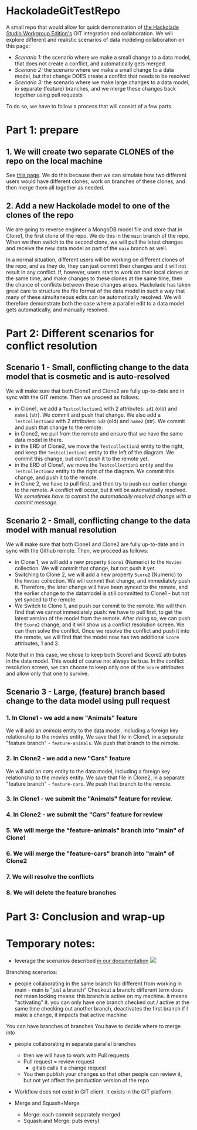 # HackoladeGitTestRepo
A small repo that would allow for quick demonstration of [the Hackolade Studio Workgroup Edition's](https://hackolade.com/editions.html) GIT integration and collaboration. We will explore different and realistic scenarios of data modeling collaboration on this page:
* *Scenario 1:* the scenario where we make a small change to a data model, that does not create a conflict, and automatically gets merged
* *Scenario 2:* the scenario where we make a small change to a data model, but that change DOES create a conflict that needs to be resolved
* *Scenario 3:* the scenario where we make large changes to a data model, in separate (feature) branches, and we merge these changes back together using pull requests

To do so, we have to follow a process that will consist of a few parts.

# Part 1: prepare

## 1. We will create two separate CLONES of the repo on the local machine
See [this page](https://docs.github.com/en/repositories/creating-and-managing-repositories/cloning-a-repository). We do this because then we can simulate how two different users would have different clones, work on branches of these clones, and then merge them all together as needed.

## 2. Add a new Hackolade model to one of the clones of the repo
We are going to reverse engineer a MongoDB model file and store that in Clone1, the first clone of the repo. We do this in the `main` branch of the repo. When we then switch to the second clone, we will pull the latest changes and receive the new data model as part of the `main` branch as well.

In a normal situation, different users will be working on different clones of the repo, and as they do, they can just commit their changes and it will not result in any conflict. If, however, users start to work on their local clones at the same time, and make changes to these clones at the same time, then the chance of conflicts between these changes arises. Hackolade has taken great care to structure the file format of the data model in such a way that many of these simultaneous edits can be automatically resolved. We will therefore demonstrate both the case where a parallel edit to a data model gets automatically, and manually resolved.


# Part 2: Different scenarios for conflict resolution

## Scenario 1 - Small, conflicting change to the data model that is cosmetic and is auto-resolved
We will make sure that both Clone1 and Clone2 are fully up-to-date and in sync with the GIT remote. Then we proceed as follows:
* in Clone1, we add a `Testcollection1` with 2 attributes: `id1` (oId) and `name1` (str). We commit and push that change. We also add a `Testcollection2` with 2 attributes: `id2` (oId) and `name2` (str). We commit and push that change to the remote.
* in Clone2, we pull from the remote and ensure that we have the same data model in there.
* in the ERD of Clone2, we move the `Testcollection2` entity to the right, and keep the `Testcollection1` entity to the left of the diagram. We commit this change, but don't push it to the remote yet.
* in the ERD of Clone1, we move the `Testcollection1` entity and the `Testcollection2` entity to the right of the diagram. We commit this change, and push it to the remote.
* in Clone 2, we have to pull first, and then try to push our earlier change to the remote. A conflict will occur, but it will be automatically resolved. _We *sometimes* have to commit the automatically resolved change with a commit message._


## Scenario 2 - Small, conflicting change to the data model with manual resolution

We will make sure that both Clone1 and Clone2 are fully up-to-date and in sync with the Github remote.
Then, we proceed as follows:
* in Clone 1, we will add a new property `Score1` (Numeric) to the `Movies` collection. We will commit that change, but not push it yet.
* Switching to Clone 2, we will add a new property `Score2` (Numeric) to the `Movies` collection. We will commit that change, and immediately push it. Therefore, the later change will have been synced to the remote, and the earlier change to the datamodel is still committed to Clone1 - but not yet synced to the remote.
* We Switch to Clone 1, and push our commit to the remote. We will then find that we cannot immediately push: we have to pull first, to get the latest version of the model from the remote. After doing so, we can push the `Score2` change, and it will show us a conflict resolution screen. We can then solve the conflict. Once we resolve the conflict and push it into the remote, we will find that the model now has two additional `Score` attributes, 1 and 2.

Note that in this case, we chose to keep both Score1 and Score2 attributes in the data model. This would of course not always be true. In the conflict resolution screen, we can choose to keep only one of the `Score` attributes and allow only that one  to survive.


## Scenario 3 - Large, (feature) branch based change to the data model using pull request
### 1. In Clone1 - we add a new "Animals" feature
We will add an *animals* entity to the data model, including a foreign key relationship to the *movies* entity. We save that file in Clone1, in a separate "feature branch" - `feature-animals`. We push that branch to the remote.

### 2. In Clone2 - we add a new "Cars" feature
We will add an *cars* entity to the data model, including a foreign key relationship to the *movies* entity. We save that file in Clone2, in a separate "feature branch" - `feature-cars`. We push that branch to the remote.

### 3. In Clone1 - we submit the "Animals" feature for review.

### 4. In Clone2 - we submit the "Cars" feature for review

### 5. We will merge the "feature-animals" branch into "main" of Clone1

### 6. We will merge the "feature-cars" branch into "main" of Clone2

### 7. We will resolve the conflicts

### 8. We will delete the feature branches

# Part 3: Conclusion and wrap-up




# Temporary notes:

* leverage the scenarios described [in our documentation](https://hackolade.com/help/Modelversioning.html)
![](https://hackolade.com/img/Versioning%20-%20model%20lifecycle.png)

Branching scenarios:
* people collaborating in the same branch
    No different from working in main - main is "just a branch"
    Checkout a branch: different term
        does not mean locking
        means: this branch is active on my machine. it means "activating" it.
            you can only have one branch checked out / active at the same time
            checking out another branch, deactivates the first branch
        if I make a change, it impacts that active machine

You can have branches of branches
You have to decide where to merge into


* people collaborating in separate parallel branches
    * then we will have to work with Pull requests
    * Pull request = review request
        * gitlab calls it a change request
    * You then publish your changes so that other people can review it, but not yet affect the production version of the repo

* Workflow does not exist in GIT client. It exists in the GIT platform.
* Merge and Squash+Merge
    * Merge: each commit separately merged
    * Squash and Merge: puts everyt